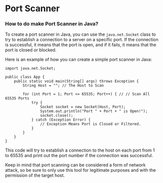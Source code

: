 # Port Scanner

### How to do make Port Scanner in Java?

To create a port scanner in Java, you can use the `java.net.Socket` class to try to establish a connection to a server on a specific port. If the connection is successful, it means that the port is open, and if it fails, it means that the port is closed or blocked.

Here is an example of how you can create a simple port scanner in Java:

```
import java.net.Socket;

public class App {
	public static void main(String[] args) throws Exception {
		String Host = ""; // The Host to Scan

		for (int Port = 1; Port <= 65535; Port++) { // // Scan All 65535 Ports
			try {
				Socket socket = new Socket(Host, Port);
				System.out.println("Port " + Port + " is Open!");
				socket.close();
			} catch (Exception Error) {
				// Exception Means Port is Closed or Filtered.
			}
		}
	}
}
```

This code will try to establish a connection to the host on each port from 1 to 65535 and print out the port number if the connection was successful.

Keep in mind that port scanning can be considered a form of network attack, so be sure to only use this tool for legitimate purposes and with the permission of the target host.